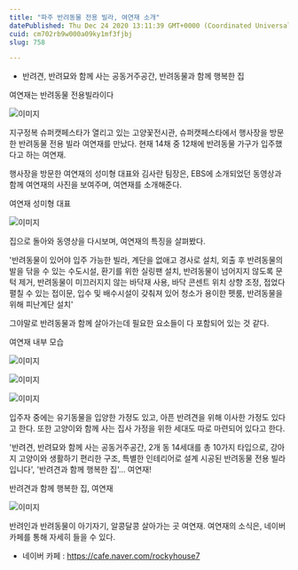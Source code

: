 ```yaml
---
title: "파주 반려동물 전용 빌라, 여연재 소개"
datePublished: Thu Dec 24 2020 13:11:39 GMT+0000 (Coordinated Universal Time)
cuid: cm702rb9w000a09ky1mf3fjbj
slug: 758

---
```



- 반려견, 반려묘와 함께 사는 공동거주공간, 반려동물과 함께 행복한 집

여연재는 반려동물 전용빌라이다

![이미지](https://cdn.hashnode.com/res/hashnode/image/upload/v1739253709086/d141b870-5bb2-44eb-b618-95a85c46cdc5.jpeg)

지구정복 슈퍼캣페스타가 열리고 있는 고양꽃전시관, 슈퍼캣페스타에서 행사장을 방문한 반려동물 전용 빌라 여연재를 만났다. 현재 14채 중 12채에 반려동물 가구가 입주했다고 하는 여연재.

행사장을 방문한 여연재의 성미형 대표와 김사란 팀장은, EBS에 소개되었던 동영상과 함께 여연재의 사진을 보여주며, 여연재를 소개해준다.

여연재 성미형 대표

![이미지](https://cdn.hashnode.com/res/hashnode/image/upload/v1739253711219/ec2b0428-6af7-44af-ba5f-67310b1ae3fb.jpeg)

집으로 돌아와 동영상을 다시보며, 여연재의 특징을 살펴봤다.

'반려동물이 있어야 입주 가능한 빌라, 계단을 없애고 경사로 설치, 외출 후 반려동물의 발을 닦을 수 있는 수도시설, 환기를 위한 실링팬 설치, 반려동물이 넘어지지 않도록 문턱 제거, 반려동물이 미끄러지지 않는 바닥재 사용, 바닥 콘센트 위치 상향 조정, 접었다 펼칠 수 있는 접이문, 입수 및 배수시설이 갖춰져 있어 청소가 용이한 펫룸, 반려동물을 위해 피난계단 설치'

그야말로 반려동물과 함께 살아가는데 필요한 요소들이 다 포함되어 있는 것 같다.

여연재 내부 모습

![이미지](https://cdn.hashnode.com/res/hashnode/image/upload/v1739253713223/05ab5044-08ff-4819-958d-7d117c3592aa.jpeg)

![이미지](https://cdn.hashnode.com/res/hashnode/image/upload/v1739253715238/ef0e28ab-e989-46ce-8448-8aa1c04cee17.jpeg)

![이미지](https://cdn.hashnode.com/res/hashnode/image/upload/v1739253716908/2d7faf74-b2b4-47d7-803e-e6c39ac958b8.jpeg)

입주자 중에는 유기동물을 입양한 가정도 있고, 아픈 반려견을 위해 이사한 가정도 있다고 한다. 또한 고양이와 함께 사는 집사 가정을 위한 세대도 따로 마련되어 있다고 한다.

'반려견, 반려묘와 함께 사는 공동거주공간, 2개 동 14세대를 총 10가지 타입으로, 강아지 고양이와 생활하기 편리한 구조, 특별한 인테리어로 설계 시공된 반려동물 전용 빌라입니다', '반려견과 함께 행복한 집'... 여연재!

반려견과 함께 행복한 집, 여연재

![이미지](https://cdn.hashnode.com/res/hashnode/image/upload/v1739253718605/b77f97bc-9843-43ab-9554-033fb7c4520e.jpeg)

반려인과 반려동물이 아기자기, 알콩달콩 살아가는 곳 여연재. 여연재의 소식은, 네이버 카페를 통해 자세히 들을 수 있다.

- 네이버 카페 : https://cafe.naver.com/rockyhouse7